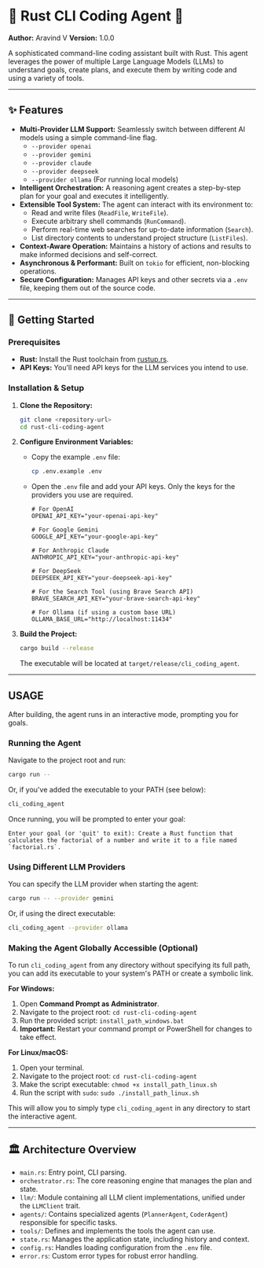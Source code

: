 # 🤖 Rust CLI Coding Agent 🤖

**Author:** Aravind V
**Version:** 1.0.0

A sophisticated command-line coding assistant built with Rust. This agent leverages the power of multiple Large Language Models (LLMs) to understand goals, create plans, and execute them by writing code and using a variety of tools.

---

## ✨ Features

* **Multi-Provider LLM Support:** Seamlessly switch between different AI models using a simple command-line flag.
    * `--provider openai`
    * `--provider gemini`
    * `--provider claude`
    * `--provider deepseek`
    * `--provider ollama` (For running local models)
* **Intelligent Orchestration:** A reasoning agent creates a step-by-step plan for your goal and executes it intelligently.
* **Extensible Tool System:** The agent can interact with its environment to:
    * Read and write files (`ReadFile`, `WriteFile`).
    * Execute arbitrary shell commands (`RunCommand`).
    * Perform real-time web searches for up-to-date information (`Search`).
    * List directory contents to understand project structure (`ListFiles`).
* **Context-Aware Operation:** Maintains a history of actions and results to make informed decisions and self-correct.
* **Asynchronous & Performant:** Built on `tokio` for efficient, non-blocking operations.
* **Secure Configuration:** Manages API keys and other secrets via a `.env` file, keeping them out of the source code.

---

## 🚀 Getting Started

### Prerequisites

* **Rust:** Install the Rust toolchain from [rustup.rs](https://rustup.rs/).
* **API Keys:** You'll need API keys for the LLM services you intend to use.

### Installation & Setup

1.  **Clone the Repository:**
    ```bash
    git clone <repository-url>
    cd rust-cli-coding-agent
    ```

2.  **Configure Environment Variables:**
    * Copy the example `.env` file:
        ```bash
        cp .env.example .env
        ```
    * Open the `.env` file and add your API keys. Only the keys for the providers you use are required.
        ```dotenv
        # For OpenAI
        OPENAI_API_KEY="your-openai-api-key"

        # For Google Gemini
        GOOGLE_API_KEY="your-google-api-key"

        # For Anthropic Claude
        ANTHROPIC_API_KEY="your-anthropic-api-key"

        # For DeepSeek
        DEEPSEEK_API_KEY="your-deepseek-api-key"

        # For the Search Tool (using Brave Search API)
        BRAVE_SEARCH_API_KEY="your-brave-search-api-key"

        # For Ollama (if using a custom base URL)
        OLLAMA_BASE_URL="http://localhost:11434"
        ```

3.  **Build the Project:**
    ```bash
    cargo build --release
    ```
    The executable will be located at `target/release/cli_coding_agent`.

---

## USAGE

After building, the agent runs in an interactive mode, prompting you for goals.

### Running the Agent

Navigate to the project root and run:

```bash
cargo run --
```

Or, if you've added the executable to your PATH (see below):

```bash
cli_coding_agent
```

Once running, you will be prompted to enter your goal:

```
Enter your goal (or 'quit' to exit): Create a Rust function that calculates the factorial of a number and write it to a file named `factorial.rs`.
```

### Using Different LLM Providers

You can specify the LLM provider when starting the agent:

```bash
cargo run -- --provider gemini
```

Or, if using the direct executable:

```bash
cli_coding_agent --provider ollama
```

### Making the Agent Globally Accessible (Optional)

To run `cli_coding_agent` from any directory without specifying its full path, you can add its executable to your system's PATH or create a symbolic link.

**For Windows:**

1.  Open **Command Prompt as Administrator**.
2.  Navigate to the project root: `cd rust-cli-coding-agent`
3.  Run the provided script: `install_path_windows.bat`
4.  **Important:** Restart your command prompt or PowerShell for changes to take effect.

**For Linux/macOS:**

1.  Open your terminal.
2.  Navigate to the project root: `cd rust-cli-coding-agent`
3.  Make the script executable: `chmod +x install_path_linux.sh`
4.  Run the script with `sudo`: `sudo ./install_path_linux.sh`

This will allow you to simply type `cli_coding_agent` in any directory to start the interactive agent.

---

## 🏛️ Architecture Overview

* `main.rs`: Entry point, CLI parsing.
* `orchestrator.rs`: The core reasoning engine that manages the plan and state.
* `llm/`: Module containing all LLM client implementations, unified under the `LLMClient` trait.
* `agents/`: Contains specialized agents (`PlannerAgent`, `CoderAgent`) responsible for specific tasks.
* `tools/`: Defines and implements the tools the agent can use.
* `state.rs`: Manages the application state, including history and context.
* `config.rs`: Handles loading configuration from the `.env` file.
* `error.rs`: Custom error types for robust error handling.
